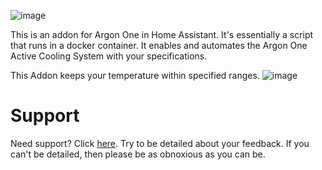 ![image](https://raw.githubusercontent.com/adamoutler/HassOSArgonOneAddon/main/gitResources/activecooling.jpg)

This is an addon for Argon One in Home Assistant.
It's essentially a script that runs in a docker container.
It enables and automates the Argon One Active Cooling System with your specifications.

This Addon keeps your temperature within specified ranges.
![image](https://raw.githubusercontent.com/adamoutler/HassOSArgonOneAddon/main/gitResources/FanRangeExplaination.png)

# Support

Need support? Click [here](https://community.home-assistant.io/t/argon-one-active-cooling-addon/262598/8).
Try to be detailed about your feedback.
If you can't be detailed, then please be as obnoxious as you can be.
